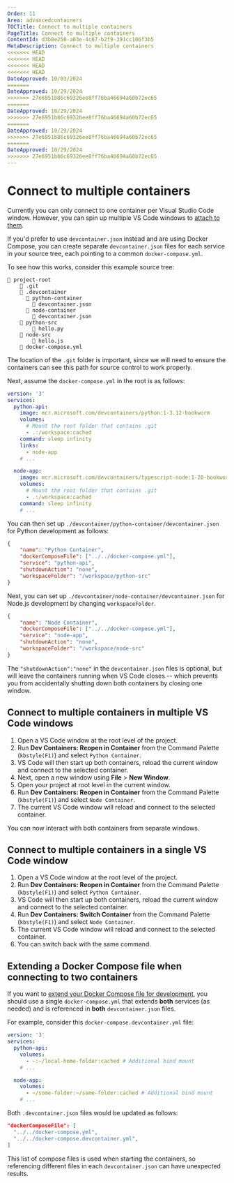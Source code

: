 ```yaml
---
Order: 11
Area: advancedcontainers
TOCTitle: Connect to multiple containers
PageTitle: Connect to multiple containers
ContentId: d3b8e250-a03e-4c67-b2f9-391cc106f3b5
MetaDescription: Connect to multiple containers
<<<<<<< HEAD
<<<<<<< HEAD
<<<<<<< HEAD
<<<<<<< HEAD
DateApproved: 10/03/2024
=======
DateApproved: 10/29/2024
>>>>>>> 27e6951b86c69326ee8ff76ba46694a60b72ec65
=======
DateApproved: 10/29/2024
>>>>>>> 27e6951b86c69326ee8ff76ba46694a60b72ec65
=======
DateApproved: 10/29/2024
>>>>>>> 27e6951b86c69326ee8ff76ba46694a60b72ec65
=======
DateApproved: 10/29/2024
>>>>>>> 27e6951b86c69326ee8ff76ba46694a60b72ec65
---
```

# Connect to multiple containers

Currently you can only connect to one container per Visual Studio Code window. However, you can spin up multiple VS Code windows to [attach to them](/docs/devcontainers/attach-container.md).

If you'd prefer to use `devcontainer.json` instead and are using Docker Compose, you can create separate  `devcontainer.json` files for each service in your source tree, each pointing to a common `docker-compose.yml`.

To see how this works, consider this example source tree:

```
📁 project-root
    📁 .git
    📁 .devcontainer
      📁 python-container
        📄 devcontainer.json
      📁 node-container
        📄 devcontainer.json
    📁 python-src
        📄 hello.py
    📁 node-src
        📄 hello.js
    📄 docker-compose.yml
```

The location of the `.git` folder is important, since we will need to ensure the containers can see this path for source control to work properly.

Next, assume the `docker-compose.yml` in the root is as follows:

```yaml
version: '3'
services:
  python-api:
    image: mcr.microsoft.com/devcontainers/python:1-3.12-bookworm
    volumes:
      # Mount the root folder that contains .git
      - .:/workspace:cached
    command: sleep infinity
    links:
      - node-app
    # ...

  node-app:
    image: mcr.microsoft.com/devcontainers/typescript-node:1-20-bookworm
    volumes:
      # Mount the root folder that contains .git
      - .:/workspace:cached
    command: sleep infinity
    # ...
```

You can then set up `./devcontainer/python-container/devcontainer.json` for Python development as follows:

```json
{
    "name": "Python Container",
    "dockerComposeFile": ["../../docker-compose.yml"],
    "service": "python-api",
    "shutdownAction": "none",
    "workspaceFolder": "/workspace/python-src"
}
```

Next, you can set up `./devcontainer/node-container/devcontainer.json` for Node.js development by changing `workspaceFolder`.

```json
{
    "name": "Node Container",
    "dockerComposeFile": ["../../docker-compose.yml"],
    "service": "node-app",
    "shutdownAction": "none",
    "workspaceFolder": "/workspace/node-src"
}
```

The `"shutdownAction":"none"` in the `devcontainer.json` files is optional, but will leave the containers running when VS Code closes -- which prevents you from accidentally shutting down both containers by closing one window.

## Connect to multiple containers in multiple VS Code windows

1. Open a VS Code window at the root level of the project.
2. Run **Dev Containers: Reopen in Container** from the Command Palette (`kbstyle(F1)`) and select `Python Container`.
3. VS Code will then start up both containers, reload the current window and connect to the selected container.
4. Next, open a new window using **File** > **New Window**.
5. Open your project at root level in the current window.
6. Run **Dev Containers: Reopen in Container** from the Command Palette (`kbstyle(F1)`) and select `Node Container`.
7. The current VS Code window will reload and connect to the selected container.

You can now interact with both containers from separate windows.

## Connect to multiple containers in a single VS Code window

1. Open a VS Code window at the root level of the project.
2. Run **Dev Containers: Reopen in Container** from the Command Palette (`kbstyle(F1)`) and select `Python Container`.
3. VS Code will then start up both containers, reload the current window and connect to the selected container.
4. Run **Dev Containers: Switch Container** from the Command Palette (`kbstyle(F1)`) and select `Node Container`.
5. The current VS Code window will reload and connect to the selected container.
6. You can switch back with the same command.

## Extending a Docker Compose file when connecting to two containers

If you want to [extend your Docker Compose file for development](/docs/devcontainers/create-dev-container.md#extend-your-docker-compose-file-for-development), you should use a single `docker-compose.yml` that extends **both** services (as needed) and is referenced in **both** `devcontainer.json` files.

For example, consider this `docker-compose.devcontainer.yml` file:

```yaml
version: '3'
services:
  python-api:
    volumes:
      - ~:~/local-home-folder:cached # Additional bind mount
    # ...

  node-app:
    volumes:
      - ~/some-folder:~/some-folder:cached # Additional bind mount
    # ...
```

Both `.devcontainer.json` files would be updated as follows:

```json
"dockerComposeFile": [
  "../../docker-compose.yml",
  "../../docker-compose.devcontainer.yml",
]
```

This list of compose files is used when starting the containers, so referencing different files in each `devcontainer.json` can have unexpected results.
